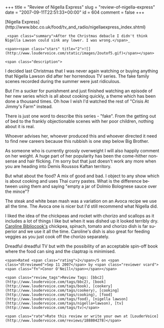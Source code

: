 +++
title = "Review of Nigella Express"
slug = "review-of-nigella-express"
date = "2007-09-11T22:51:33+00:00"
id = 604
comment = false
+++

<div lang="en" class="hreview">
    <span><span class="item "><span class="fn">[Nigella Express](http://www.bbc.co.uk/food/tv_and_radio/nigellaexpress_index.shtml)</span>    </span></span>

    _<span class="summary">After the Christmas debacle I didn't think Nigella Lawson could sink any lower. I was wrong.</span>_

    <span><span class="stars" title="2">![](http://www.loudervoice.com/static/images/2outof5.gif)</span></span>

    <span class="description">

I decided last Christmas that I was never again watching or buying anything that Nigella Lawson did after her horrendous TV series. The fake family scenes recorded during the summer were just ridiculous.

But I'm a sucker for punishment and just finished watching an episode of her new series which is all about cooking quickly, a theme which has been done a thousand times. Oh how I wish I'd watched the rest of "Crisis At Jimmy's Farm" instead. 

There is just one word to describe this series - "fake". From the getting out of bed to the frankly objectionable scenes with her poor children, nothing about it is real.

Whoever advises her, whoever produced this and whoever directed it need to find new careers because this rubbish is one step below Big Brother. 

As someone who is currently grossly overweight I will also happily comment on her weight. A huge part of her popularity has been the come-hither nonsense and hair flicking. I'm sorry but that just doesn't work any more when you are heading into Demis Roussos Kaftan territory.

But what about the food? A mix of good and bad. I object to any show which is about cooking and uses Thai curry pastes. What is the difference between using them and saying "empty a jar of Dolmio Bolognese sauce over the mince"? 

The steak and white bean mash was a variation on an Avoca recipe we use all the time. The Avoca one is nicer but I'd still recommend what Nigella did. 

I liked the idea of the chickpeas and rocket with chorizo and scallops as it includes a lot of things I like but when it was dished up it looked terribly dry. [Caroline Bibliocook's](http://www.bibliocook.com/archives/2005/11/chickpea_and_ch.html) chickpea, spinach, tomato and chorizo dish is far superior and we use it all the time. Caroline's dish is also great for feeding veggies as you just cook off the chorizo separately.

Dreadful dreadful TV but with the possibility of an acceptable spin-off book where the food can sing and the claptrap is minimised. 
</span>

    <span>Rated <span class="rating">2</span>/5 on <span class="dtreviewed">Sep 11 2007</span> by <span class="reviewer vcard"><span class="fn">Conor O'Neill</span></span></span>

    <span class="review_tags">Review Tags: [bbc2](http://www.loudervoice.com/tags/bbc2), [book](http://www.loudervoice.com/tags/book), [cookery](http://www.loudervoice.com/tags/cookery), [cooking](http://www.loudervoice.com/tags/cooking), [food](http://www.loudervoice.com/tags/food), [nigella lawson](http://www.loudervoice.com/tags/nigella+lawson), [tv](http://www.loudervoice.com/tags/tv)</span>

    <span class="rate">Rate this review or write your own at [LouderVoice](http://www.loudervoice.com/reviews/188804278)</span>
</div>
